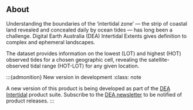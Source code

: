 ## About

Understanding the boundaries of the ‘intertidal zone’ — the strip of coastal land revealed and concealed daily by ocean tides — has long been a challenge. Digital Earth Australia (DEA) Intertidal Extents gives definition to complex and ephemeral landscapes.

The dataset provides information on the lowest (LOT) and highest (HOT) observed tides for a chosen geographic cell, revealing the satellite-observed tidal range (HOT-LOT) for any given location.

:::{admonition} New version in development
:class: note

A new version of this product is being developed as part of the [DEA Intertidal](/data/product/dea-intertidal/) product suite. Subscribe to the [DEA newsletter](https://communication.ga.gov.au/dea-news-subscribe) to be notified of product releases.
:::

